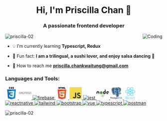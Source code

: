 <h1 align="center">Hi, I'm Priscilla Chan 👋</h1>
<h3 align="center">A passionate frontend developer</h3>
<img align="right" alt="Coding" width"100" src="https://camo.githubusercontent.com/ebf5606c24de332408b8ab41c786d9593ef0e36b46ce48b21610fa7c53f5394a/68747470733a2f2f692e6962622e636f2f393246484c34642f7075736865656e636f64652e676966">

<p align="left"> <img src="https://komarev.com/ghpvc/?username=priscilla-02&label=Profile%20views&color=0e75b6&style=flat" alt="priscilla-02" /> </p>

- 💡 I’m currently learning **Typescript, Redux**

- 🥑 Fun fact: **I am a trilingual, a sushi lover, and enjoy salsa dancing** 🍣

- 📧 How to reach me **priscilla.chankwaitung@gmail.com**

<p align="left">
</p>

<h3 align="left">Languages and Tools:</h3>
<p align="left"> 
  <a href="https://www.w3schools.com/css/" target="_blank" rel="noreferrer"> <img src="https://raw.githubusercontent.com/devicons/devicon/master/icons/css3/css3-original-wordmark.svg" alt="css3" width="40" height="40"/> </a> 
  <a href="https://expressjs.com" target="_blank" rel="noreferrer"> <img src="https://raw.githubusercontent.com/devicons/devicon/master/icons/express/express-original-wordmark.svg" alt="express" width="40" height="40"/> </a> 
  <a href="https://firebase.google.com/" target="_blank" rel="noreferrer"> <img src="https://www.vectorlogo.zone/logos/firebase/firebase-icon.svg" alt="firebase" width="40" height="40"/> </a>
  <a href="https://www.w3.org/html/" target="_blank" rel="noreferrer"> <img src="https://raw.githubusercontent.com/devicons/devicon/master/icons/html5/html5-original-wordmark.svg" alt="html5" width="40" height="40"/> </a> 
  <a href="https://developer.mozilla.org/en-US/docs/Web/JavaScript" target="_blank" rel="noreferrer"> <img src="https://raw.githubusercontent.com/devicons/devicon/master/icons/javascript/javascript-original.svg" alt="javascript" width="40" height="40"/> </a> 
  <a href="https://jestjs.io" target="_blank" rel="noreferrer"> <img src="https://www.vectorlogo.zone/logos/jestjsio/jestjsio-icon.svg" alt="jest" width="40" height="40"/> </a>
  <a href="https://nodejs.org" target="_blank" rel="noreferrer"> <img src="https://raw.githubusercontent.com/devicons/devicon/master/icons/nodejs/nodejs-original-wordmark.svg" alt="nodejs" width="40" height="40"/> </a>
  <a href="https://www.postgresql.org" target="_blank" rel="noreferrer"> <img src="https://raw.githubusercontent.com/devicons/devicon/master/icons/postgresql/postgresql-original-wordmark.svg" alt="postgresql" width="40" height="40"/> </a> 
  <a href="https://reactjs.org/" target="_blank" rel="noreferrer"> <img src="https://raw.githubusercontent.com/devicons/devicon/master/icons/react/react-original-wordmark.svg" alt="react" width="40" height="40"/> </a> 
  <a href="https://reactnative.dev/" target="_blank" rel="noreferrer"> <img src="https://reactnative.dev/img/header_logo.svg" alt="reactnative" width="40" height="40"/> </a>
  <a href="https://tailwindcss.com/" target="_blank" rel="noreferrer"> <img src="https://www.vectorlogo.zone/logos/tailwindcss/tailwindcss-icon.svg" alt="tailwind" width="40" height="40"/> </a> 
  <a href="https://icons.getbootstrap.com/" target="_blank" rel="noreferrer"> <img src="https://cdn.worldvectorlogo.com/logos/bootstrap-5-1.svg" alt="bootstrap" width="40" height="40"/> </a> 
   <a href="https://vuejs.org/" target="_blank" rel="noreferrer"> <img src="https://upload.wikimedia.org/wikipedia/commons/thumb/9/95/Vue.js_Logo_2.svg/1184px-Vue.js_Logo_2.svg.png" alt="vue" width="40" height="40"/> </a> 
    <a href="https://www.typescriptlang.org/" target="_blank" rel="noreferrer"> <img src="https://upload.wikimedia.org/wikipedia/commons/thumb/4/4c/Typescript_logo_2020.svg/2048px-Typescript_logo_2020.svg.png" alt="typescript" width="40" height="40"/> </a> 
 <a href="https://www.postman.com/" target="_blank" rel="noreferrer"> <img src="https://cdn.worldvectorlogo.com/logos/postman.svg" alt="postman" width="40" height="40"/> </a>
    
</p>

<p><img align="center" src="https://github-readme-stats.vercel.app/api/top-langs?username=priscilla-02&show_icons=true&locale=en&layout=compact" alt="priscilla-02" /></p>
